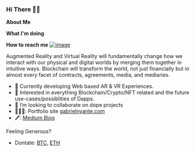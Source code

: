 ### Hi There 👋🏾

<!--
**heregoes/heregoes** is a ✨ _special_ ✨ repository because its `README.md` (this file) appears on your GitHub profile. -->
**About Me**

**What I'm doing**

**How to reach me**
[![image](https://github.com/user-attachments/assets/f37769f9-7aad-444d-93d2-ea4f9ef56246)](https://www.linkedin.com/in/gabrielnyante/)

Augmented Reality and Virtual Reality will fundamentally change how we interact with our physical and digital worlds by
merging them together in intuitive ways. Blockchain will transform the world, not just financially but in almost every facet of contracts, agreements, media, and mediaries.
- 🔭 Currently developing Web based AR & VR Experiences. 
- 🌱 Interested in everything Blockchain/Crypto/NFT related and the future use-cases/possiblities of Dapps. 
- 🤝 I’m looking to collaborate on dope projects
- 👨🏾‍💻: Portfolio site [gabrielnyante.com](https://gabrielnyante.com/)
- 🖊: [Medium Blog](https://medium.com/@gabnyante)

Feeling Generous?
- Dontate: [BTC](https://www.blockchain.com/btc/address/39nPG9gCMCiiDAkHpAsh5Kb3QLcnXoev4N), [ETH](https://www.blockchain.com/eth/address/0x7a1337f0fF0E1F49C9E90dbF269E3134669860d9)


